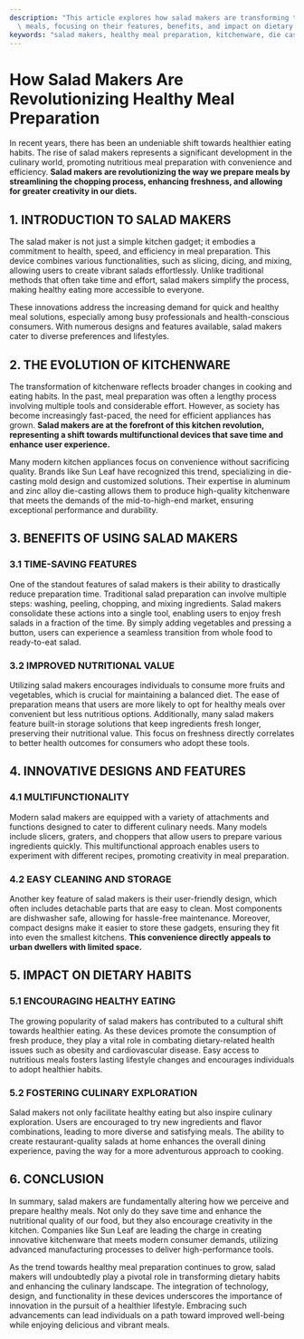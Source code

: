 ```yaml
---
description: "This article explores how salad makers are transforming the way we prepare healthy\
  \ meals, focusing on their features, benefits, and impact on dietary habits."
keywords: "salad makers, healthy meal preparation, kitchenware, die casting process"
---
```

# How Salad Makers Are Revolutionizing Healthy Meal Preparation

In recent years, there has been an undeniable shift towards healthier eating habits. The rise of salad makers represents a significant development in the culinary world, promoting nutritious meal preparation with convenience and efficiency. **Salad makers are revolutionizing the way we prepare meals by streamlining the chopping process, enhancing freshness, and allowing for greater creativity in our diets.**

## 1. INTRODUCTION TO SALAD MAKERS

The salad maker is not just a simple kitchen gadget; it embodies a commitment to health, speed, and efficiency in meal preparation. This device combines various functionalities, such as slicing, dicing, and mixing, allowing users to create vibrant salads effortlessly. Unlike traditional methods that often take time and effort, salad makers simplify the process, making healthy eating more accessible to everyone.

These innovations address the increasing demand for quick and healthy meal solutions, especially among busy professionals and health-conscious consumers. With numerous designs and features available, salad makers cater to diverse preferences and lifestyles.

## 2. THE EVOLUTION OF KITCHENWARE

The transformation of kitchenware reflects broader changes in cooking and eating habits. In the past, meal preparation was often a lengthy process involving multiple tools and considerable effort. However, as society has become increasingly fast-paced, the need for efficient appliances has grown. **Salad makers are at the forefront of this kitchen revolution, representing a shift towards multifunctional devices that save time and enhance user experience.**

Many modern kitchen appliances focus on convenience without sacrificing quality. Brands like Sun Leaf have recognized this trend, specializing in die-casting mold design and customized solutions. Their expertise in aluminum and zinc alloy die-casting allows them to produce high-quality kitchenware that meets the demands of the mid-to-high-end market, ensuring exceptional performance and durability.

## 3. BENEFITS OF USING SALAD MAKERS

### 3.1 TIME-SAVING FEATURES

One of the standout features of salad makers is their ability to drastically reduce preparation time. Traditional salad preparation can involve multiple steps: washing, peeling, chopping, and mixing ingredients. Salad makers consolidate these actions into a single tool, enabling users to enjoy fresh salads in a fraction of the time. By simply adding vegetables and pressing a button, users can experience a seamless transition from whole food to ready-to-eat salad.

### 3.2 IMPROVED NUTRITIONAL VALUE

Utilizing salad makers encourages individuals to consume more fruits and vegetables, which is crucial for maintaining a balanced diet. The ease of preparation means that users are more likely to opt for healthy meals over convenient but less nutritious options. Additionally, many salad makers feature built-in storage solutions that keep ingredients fresh longer, preserving their nutritional value. This focus on freshness directly correlates to better health outcomes for consumers who adopt these tools.

## 4. INNOVATIVE DESIGNS AND FEATURES

### 4.1 MULTIFUNCTIONALITY

Modern salad makers are equipped with a variety of attachments and functions designed to cater to different culinary needs. Many models include slicers, graters, and choppers that allow users to prepare various ingredients quickly. This multifunctional approach enables users to experiment with different recipes, promoting creativity in meal preparation. 

### 4.2 EASY CLEANING AND STORAGE

Another key feature of salad makers is their user-friendly design, which often includes detachable parts that are easy to clean. Most components are dishwasher safe, allowing for hassle-free maintenance. Moreover, compact designs make it easier to store these gadgets, ensuring they fit into even the smallest kitchens. **This convenience directly appeals to urban dwellers with limited space.**

## 5. IMPACT ON DIETARY HABITS

### 5.1 ENCOURAGING HEALTHY EATING

The growing popularity of salad makers has contributed to a cultural shift towards healthier eating. As these devices promote the consumption of fresh produce, they play a vital role in combating dietary-related health issues such as obesity and cardiovascular disease. Easy access to nutritious meals fosters lasting lifestyle changes and encourages individuals to adopt healthier habits.

### 5.2 FOSTERING CULINARY EXPLORATION

Salad makers not only facilitate healthy eating but also inspire culinary exploration. Users are encouraged to try new ingredients and flavor combinations, leading to more diverse and satisfying meals. The ability to create restaurant-quality salads at home enhances the overall dining experience, paving the way for a more adventurous approach to cooking.

## 6. CONCLUSION

In summary, salad makers are fundamentally altering how we perceive and prepare healthy meals. Not only do they save time and enhance the nutritional quality of our food, but they also encourage creativity in the kitchen. Companies like Sun Leaf are leading the charge in creating innovative kitchenware that meets modern consumer demands, utilizing advanced manufacturing processes to deliver high-performance tools.

As the trend towards healthy meal preparation continues to grow, salad makers will undoubtedly play a pivotal role in transforming dietary habits and enhancing the culinary landscape. The integration of technology, design, and functionality in these devices underscores the importance of innovation in the pursuit of a healthier lifestyle. Embracing such advancements can lead individuals on a path toward improved well-being while enjoying delicious and vibrant meals.

